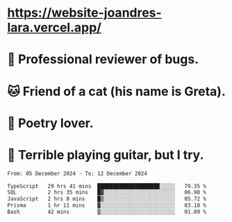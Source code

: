 # https://website-joandres-lara.vercel.app/
# 🐛 Professional reviewer of bugs.
# 🐱 Friend of a cat (his name is Greta).
# 📜 Poetry lover.
# 🎸 Terrible playing guitar, but I try.

<!--START_SECTION:waka-->

```txt
From: 05 December 2024 - To: 12 December 2024

TypeScript   29 hrs 41 mins  ████████████████████░░░░░   79.35 %
SQL          2 hrs 35 mins   █▓░░░░░░░░░░░░░░░░░░░░░░░   06.90 %
JavaScript   2 hrs 8 mins    █▒░░░░░░░░░░░░░░░░░░░░░░░   05.72 %
Prisma       1 hr 11 mins    ▓░░░░░░░░░░░░░░░░░░░░░░░░   03.18 %
Bash         42 mins         ▒░░░░░░░░░░░░░░░░░░░░░░░░   01.89 %
```

<!--END_SECTION:waka-->

